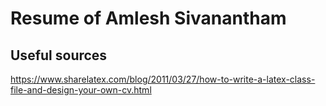 
# Resume of Amlesh Sivanantham


Useful sources
--------------

https://www.sharelatex.com/blog/2011/03/27/how-to-write-a-latex-class-file-and-design-your-own-cv.html
